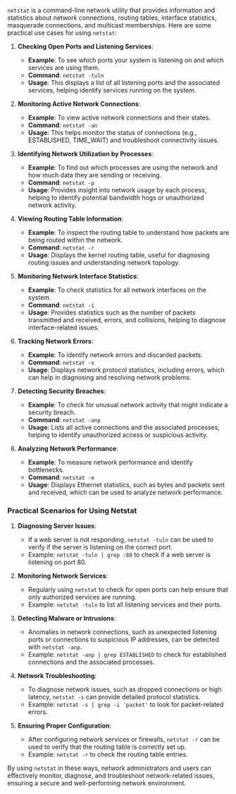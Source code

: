 `netstat` is a command-line network utility that provides information and statistics about network connections, routing tables, interface statistics, masquerade connections, and multicast memberships. Here are some practical use cases for using `netstat`:

1. **Checking Open Ports and Listening Services**:
   - **Example**: To see which ports your system is listening on and which services are using them.
   - **Command**: `netstat -tuln`
   - **Usage**: This displays a list of all listening ports and the associated services, helping identify services running on the system.

2. **Monitoring Active Network Connections**:
   - **Example**: To view active network connections and their states.
   - **Command**: `netstat -an`
   - **Usage**: This helps monitor the status of connections (e.g., ESTABLISHED, TIME_WAIT) and troubleshoot connectivity issues.

3. **Identifying Network Utilization by Processes**:
   - **Example**: To find out which processes are using the network and how much data they are sending or receiving.
   - **Command**: `netstat -p`
   - **Usage**: Provides insight into network usage by each process, helping to identify potential bandwidth hogs or unauthorized network activity.

4. **Viewing Routing Table Information**:
   - **Example**: To inspect the routing table to understand how packets are being routed within the network.
   - **Command**: `netstat -r`
   - **Usage**: Displays the kernel routing table, useful for diagnosing routing issues and understanding network topology.

5. **Monitoring Network Interface Statistics**:
   - **Example**: To check statistics for all network interfaces on the system.
   - **Command**: `netstat -i`
   - **Usage**: Provides statistics such as the number of packets transmitted and received, errors, and collisions, helping to diagnose interface-related issues.

6. **Tracking Network Errors**:
   - **Example**: To identify network errors and discarded packets.
   - **Command**: `netstat -s`
   - **Usage**: Displays network protocol statistics, including errors, which can help in diagnosing and resolving network problems.

7. **Detecting Security Breaches**:
   - **Example**: To check for unusual network activity that might indicate a security breach.
   - **Command**: `netstat -anp`
   - **Usage**: Lists all active connections and the associated processes, helping to identify unauthorized access or suspicious activity.

8. **Analyzing Network Performance**:
   - **Example**: To measure network performance and identify bottlenecks.
   - **Command**: `netstat -e`
   - **Usage**: Displays Ethernet statistics, such as bytes and packets sent and received, which can be used to analyze network performance.

### Practical Scenarios for Using Netstat

1. **Diagnosing Server Issues**:
   - If a web server is not responding, `netstat -tuln` can be used to verify if the server is listening on the correct port.
   - Example: `netstat -tuln | grep :80` to check if a web server is listening on port 80.

2. **Monitoring Network Services**:
   - Regularly using `netstat` to check for open ports can help ensure that only authorized services are running.
   - Example: `netstat -tuln` to list all listening services and their ports.

3. **Detecting Malware or Intrusions**:
   - Anomalies in network connections, such as unexpected listening ports or connections to suspicious IP addresses, can be detected with `netstat -anp`.
   - Example: `netstat -anp | grep ESTABLISHED` to check for established connections and the associated processes.

4. **Network Troubleshooting**:
   - To diagnose network issues, such as dropped connections or high latency, `netstat -s` can provide detailed protocol statistics.
   - Example: `netstat -s | grep -i 'packet'` to look for packet-related errors.

5. **Ensuring Proper Configuration**:
   - After configuring network services or firewalls, `netstat -r` can be used to verify that the routing table is correctly set up.
   - Example: `netstat -r` to check the routing table entries.

By using `netstat` in these ways, network administrators and users can effectively monitor, diagnose, and troubleshoot network-related issues, ensuring a secure and well-performing network environment.